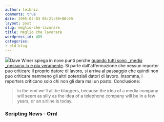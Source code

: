 ```yaml
---
author: leibniz
comments: true
date: 2005-02-03 08:21:50+00:00
layout: post
slug: meglio-che-lavorare
title: Meglio che lavorare
wordpress_id: 489
categories:
- old-blog
---
```


![](http://www.ornl.gov/info/reporter/reporter.gif)Dave Winer spiega in nove punti perche [quando tutti sono _media _nessuno lo e piu veramente](http://archive.scripting.com/2005/02/02#whenEveryoneIsMediaNoOneIs).
Si parte dall'affermazione che nessun reporter puo criticare il proprio
datore di lavoro, si arriva al passaggio che quindi non puo criticare
nemmeno gli altri potenziali datori di lavoro. Insomma, i reporters
criticano solo chi non gli dara mai un posto. Conclusione:




> 

> 
> In the end we'll all be bloggers, because the idea of a media
company will seem as silly as the idea of a telephone company will be
in a few years, or an airline is today.




### Scripting News - Ornl
